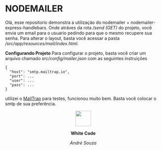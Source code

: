 # NODEMAILER

Olá, esse repositorio demonstra a utilização do nodemailer + nodemailer-express-handlebars. Onde atráves da rota */send (GET)* do projeto, você envia um email para o usuario pedindo para que o mesmo recupere sua senha. Para alterar o layout, basta você acessar a pasta */src/app/resources/mail/index.html*. 

**Configurando Projeto**
Para configurar o projeto, basta você criar um arquivo chamado *src/config/mailer.json* com as seguintes instruições
```
{
  "host": "smtp.mailtrap.io",
  "port": ...
  "user": ...
  "pass": ...
}
```

utilizei o [MailTrap](https://mailtrap.io/) para testes, funcionou muito bem. Basta você colocar o smtp de sua preferência.
<center>

<img src="https://i.ibb.co/LQwz9WG/LOGOMARCA.png" width="50">

**White Code**

*André Souza*

</center>